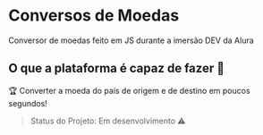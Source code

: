 # Conversos de Moedas
<p align="justify">Conversor de moedas feito em JS durante a imersão DEV da Alura</p>

## O que a plataforma é capaz de fazer :checkered_flag:

:trophy: Converter a moeda do país de origem e de destino em poucos segundos!


> Status do Projeto: Em desenvolvimento :warning:

